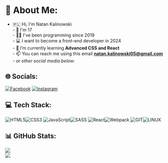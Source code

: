 # 👋 About Me:
- 🇵🇱 Hi, I'm Natan Kalinowski<br>- 📅 I'm 17<br>- 👨‍💻 I've been programming since 2019<br>- 💻 I want to become a front-end developer in 2024<br>- 🌱 I’m currently learning **Advanced CSS and React**<br>- 📫 You can reach me using this email **natan.kalinowski05@gmail.com**<br>- *or other social media below:*

## 🌐 Socials:
[![Facebook](https://img.shields.io/badge/Facebook-%231877F2.svg?logo=Facebook&logoColor=white)](https://www.facebook.com/profile.php?id=100031226032367) [![Instagram](https://img.shields.io/badge/Instagram-%23E4405F.svg?logo=Instagram&logoColor=white)](https://instagram.com/nnnatann_) 

## 💻 Tech Stack:
![HTML5](https://img.shields.io/badge/html5-%23E34F26.svg?style=for-the-badge&logo=html5&logoColor=white)![CSS3](https://img.shields.io/badge/css3-%231572B6.svg?style=for-the-badge&logo=css3&logoColor=white) ![JavaScript](https://img.shields.io/badge/javascript-%23323330.svg?style=for-the-badge&logo=javascript&logoColor=%23F7DF1E)![SASS](https://img.shields.io/badge/SASS-hotpink.svg?style=for-the-badge&logo=SASS&logoColor=white) ![React](https://img.shields.io/badge/react-%2320232a.svg?style=for-the-badge&logo=react&logoColor=%2361DAFB)![Webpack](https://img.shields.io/badge/webpack-%238DD6F9.svg?style=for-the-badge&logo=webpack&logoColor=black) ![GIT](https://img.shields.io/badge/Git-fc6d26?style=for-the-badge&logo=git&logoColor=white)![LINUX](https://img.shields.io/badge/Linux-FCC624?style=for-the-badge&logo=linux&logoColor=black)

## 📊 GitHub Stats:
![](https://github-readme-streak-stats.herokuapp.com/?user=natankalinowski&theme=dark&hide_border=false)<br/>
![](https://github-readme-stats.vercel.app/api/top-langs/?username=natankalinowski&theme=dark&hide_border=false&include_all_commits=false&count_private=false&layout=compact)


